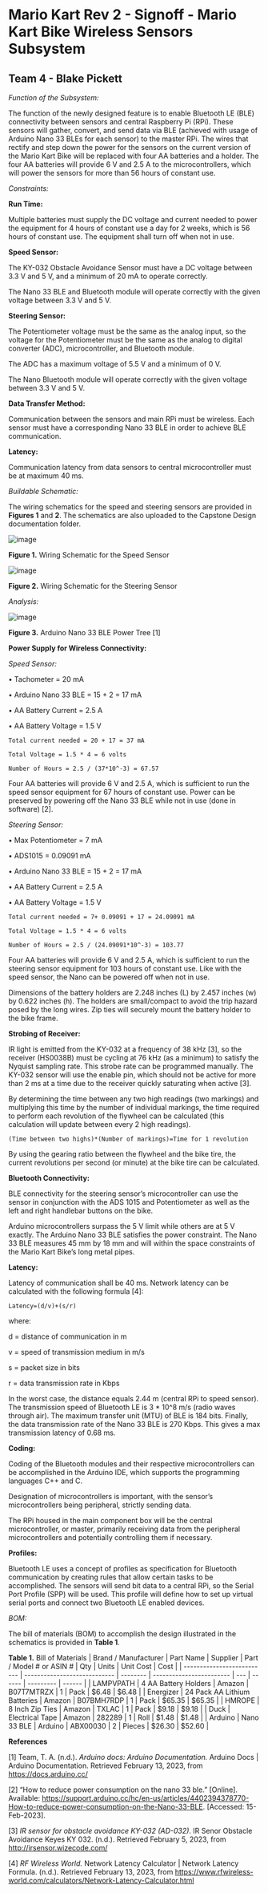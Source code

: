 # Mario Kart Rev 2 - Signoff - Mario Kart Bike Wireless Sensors Subsystem 
## Team 4 - Blake Pickett ##

_Function of the Subsystem:_

The function of the newly designed feature is to enable Bluetooth LE (BLE) connectivity between sensors and central Raspberry Pi (RPi). These sensors will gather, convert, and send data via BLE (achieved with usage of Arduino Nano 33 BLEs for each sensor) to the master RPi. The wires that rectify and step down the power for the sensors on the current version of the Mario Kart Bike will be replaced with four AA batteries and a holder. The four AA batteries will provide 6 V and 2.5 A to the microcontrollers, which will power the sensors for more than 56 hours of constant use. 

_Constraints:_ 

**Run Time:**

Multiple batteries must supply the DC voltage and current needed to power the equipment for 4 hours of constant use a day for 2 weeks, which is 56 hours of constant use. The equipment shall turn off when not in use. 

**Speed Sensor:** 

The KY-032 Obstacle Avoidance Sensor must have a DC voltage between 3.3 V and 5 V, and a minimum of 20 mA to operate correctly.

The Nano 33 BLE and Bluetooth module will operate correctly with the given voltage between 3.3 V and 5 V.  

**Steering Sensor:** 

The Potentiometer voltage must be the same as the analog input, so the voltage for the Potentiometer must be the same as the analog to digital converter (ADC), microcontroller, and Bluetooth module. 

The ADC has a maximum voltage of 5.5 V and a minimum of 0 V.

The Nano Bluetooth module will operate correctly with the given voltage between 3.3 V and 5 V. 

**Data Transfer Method:**

Communication between the sensors and main RPi must be wireless. Each sensor must have a corresponding Nano 33 BLE in order to achieve BLE communication.

**Latency:**

Communication latency from data sensors to central microcontroller must be at maximum 40 ms.

_Buildable Schematic:_     

The wiring schematics for the speed and steering sensors are provided in **Figures 1** and **2**. The schematics are also uploaded to the Capstone Design documentation folder. 

![image](https://user-images.githubusercontent.com/113309616/218930969-79863e76-202c-45ea-bd29-552a370f5abd.png)

**Figure 1.** Wiring Schematic for the Speed Sensor

![image](https://user-images.githubusercontent.com/113309616/218931396-555b307a-fba6-47bb-8983-94de4feb5987.png)

**Figure 2.** Wiring Schematic for the Steering Sensor

_Analysis:_ 

![image](https://user-images.githubusercontent.com/113309616/218646430-f175fa4a-9542-4cb2-b9a1-f2d0cc75ad1e.png)

**Figure 3.** Arduino Nano 33 BLE Power Tree [1]

**Power Supply for Wireless Connectivity:** 

_Speed Sensor:_

•	Tachometer = 20 mA

•	Arduino Nano 33 BLE = 15 + 2 = 17 mA

•	AA Battery Current = 2.5 A

•	AA Battery Voltage = 1.5 V

	Total current needed = 20 + 17 = 37 mA

	Total Voltage = 1.5 * 4 = 6 volts 

	Number of Hours = 2.5 / (37*10^-3) = 67.57

Four AA batteries will provide 6 V and 2.5 A, which is sufficient to run the speed sensor equipment for 67 hours of constant use. Power can be preserved by powering off the Nano 33 BLE while not in use (done in software) [2].

_Steering Sensor:_

•	Max Potentiometer = 7 mA

•	ADS1015 = 0.09091 mA 

•	Arduino Nano 33 BLE = 15 + 2 = 17 mA

•	AA Battery Current = 2.5 A

•	AA Battery Voltage = 1.5 V

	Total current needed = 7+ 0.09091 + 17 = 24.09091 mA

	Total Voltage = 1.5 * 4 = 6 volts 

	Number of Hours = 2.5 / (24.09091*10^-3) = 103.77 

Four AA batteries will provide 6 V and 2.5 A, which is sufficient to run the steering sensor equipment for 103 hours of constant use. Like with the speed sensor, the Nano can be powered off when not in use.

Dimensions of the battery holders are 2.248 inches (L) by 2.457 inches (w) by 0.622 inches (h). The holders are small/compact to avoid the trip hazard posed by the long wires. Zip ties will securely mount the battery holder to the bike frame.

**Strobing of Receiver:** 

IR light is emitted from the KY-032 at a frequency of 38 kHz [3], so the receiver (HS0038B) must be cycling at 76 kHz (as a minimum) to satisfy the Nyquist sampling rate. This strobe rate can be programmed manually.  The KY-032 sensor will use the enable pin, which should not be active for more than 2 ms at a time due to the receiver quickly saturating when active [3].

By determining the time between any two high readings (two markings) and multiplying this time by the number of individual markings, the time required to perform each revolution of the flywheel can be calculated (this calculation will update between every 2 high readings). 

	(Time between two highs)*(Number of markings)=Time for 1 revolution

By using the gearing ratio between the flywheel and the bike tire, the current revolutions per second (or minute) at the bike tire can be calculated. 

**Bluetooth Connectivity:**

BLE connectivity for the steering sensor’s microcontroller can use the sensor in conjunction with the ADS 1015 and Potentiometer as well as the left and right handlebar buttons on the bike. 

Arduino microcontrollers surpass the 5 V limit while others are at 5 V exactly. The Arduino Nano 33 BLE satisfies the power constraint. The Nano 33 BLE measures 45 mm by 18 mm and will within the space constraints of the Mario Kart Bike’s long metal pipes.  

**Latency:**

Latency of communication shall be 40 ms. Network latency can be calculated with the following formula [4]:

	Latency=(d/v)+(s/r)

where:

d = distance of communication in m

v = speed of transmission medium in m/s

s = packet size in bits

r = data transmission rate in Kbps

In the worst case, the distance equals 2.44 m (central RPi to speed sensor). The transmission speed of Bluetooth LE is 3 * 10^8 m/s (radio waves through air). The maximum transfer unit (MTU) of BLE is 184 bits. Finally, the data transmission rate of the Nano 33 BLE is 270 Kbps. This gives a max transmission latency of 0.68 ms.

**Coding:**

Coding of the Bluetooth modules and their respective microcontrollers can be accomplished in the Arduino IDE, which supports the programming languages C++ and C. 

Designation of microcontrollers is important, with the sensor’s microcontrollers being peripheral, strictly sending data. 

The RPi housed in the main component box will be the central microcontroller, or master, primarily receiving data from the peripheral microcontrollers and potentially controlling them if necessary.

**Profiles:**

Bluetooth LE uses a concept of profiles as specification for Bluetooth communication by creating rules that allow certain tasks to be accomplished. The sensors will send bit data to a central RPi, so the Serial Port Profile (SPP) will be used. This profile will define how to set up virtual serial ports and connect two Bluetooth LE enabled devices. 

_BOM:_ 

The bill of materials (BOM) to accomplish the design illustrated in the schematics is provided in **Table 1**. 

**Table 1.** Bill of Materials
| Brand / Manufacturer       | Part Name                    | Supplier | Part / Model # or ASIN # | Qty | Units  | Unit Cost | Cost   |
| -------------------------- | ---------------------------- | -------- | ------------------------ | --- | ------ | --------- | ------ |
| LAMPVPATH                  | 4 AA Battery Holders         | Amazon   | B07T7MTRZX               | 1   | Pack   | $6.48     | $6.48  |
| Energizer                  | 24 Pack AA Lithium Batteries | Amazon   | B07BMH7RDP               | 1   | Pack   | $65.35    | $65.35 |
| HMROPE                     | 8 Inch Zip Ties              | Amazon   | TXLAC                    | 1   | Pack   | $9.18     | $9.18  |
| Duck                       | Electrical Tape              | Amazon   | 282289                   | 1   | Roll   | $1.48     | $1.48  |
| Arduino                    | Nano 33 BLE                  | Arduino  | ABX00030                 | 2   | Pieces | $26.30    | $52.60 |

**References** 

[1] Team, T. A. (n.d.). _Arduino docs: Arduino Documentation._ Arduino Docs | Arduino Documentation. Retrieved February 13, 2023, from https://docs.arduino.cc/ 

[2] “How to reduce power consumption on the nano 33 ble.” [Online]. Available: https://support.arduino.cc/hc/en-us/articles/4402394378770-How-to-reduce-power-consumption-on-the-Nano-33-BLE. [Accessed: 15-Feb-2023].  

[3]	_IR sensor for obstacle avoidance KY-032 (AD-032)_. IR Senor Obstacle Avoidance Keyes KY 032. (n.d.). Retrieved February 5, 2023, from http://irsensor.wizecode.com/

[4] _RF Wireless World._ Network Latency Calculator | Network Latency Formula. (n.d.). Retrieved February 13, 2023, from https://www.rfwireless-world.com/calculators/Network-Latency-Calculator.html 
